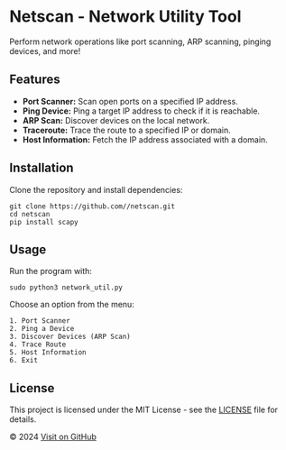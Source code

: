<!DOCTYPE html>
<html lang="en">
<head>
    <meta charset="UTF-8">
    <meta name="viewport" content="width=device-width, initial-scale=1.0">
    <title>Netscan - Network Utility</title>
</head>
<body>

<h1>Netscan - Network Utility Tool</h1>
<p>Perform network operations like port scanning, ARP scanning, pinging devices, and more!</p>

<h2>Features</h2>
<ul>
    <li><strong>Port Scanner:</strong> Scan open ports on a specified IP address.</li>
    <li><strong>Ping Device:</strong> Ping a target IP address to check if it is reachable.</li>
    <li><strong>ARP Scan:</strong> Discover devices on the local network.</li>
    <li><strong>Traceroute:</strong> Trace the route to a specified IP or domain.</li>
    <li><strong>Host Information:</strong> Fetch the IP address associated with a domain.</li>
</ul>

<h2>Installation</h2>
<p>Clone the repository and install dependencies:</p>
<pre><code>git clone https://github.com/<your-username>/netscan.git
cd netscan
pip install scapy</code></pre>

<h2>Usage</h2>
<p>Run the program with:</p>
<pre><code>sudo python3 network_util.py</code></pre>
<p>Choose an option from the menu:</p>
<pre><code>1. Port Scanner
2. Ping a Device
3. Discover Devices (ARP Scan)
4. Trace Route
5. Host Information
6. Exit</code></pre>

<h2>License</h2>
<p>This project is licensed under the MIT License - see the <a href="LICENSE">LICENSE</a> file for details.</p>

<p>&copy; 2024 <a href="https://github.com/<your-username>/netscan">Visit on GitHub</a></p>

</body>
</html>
